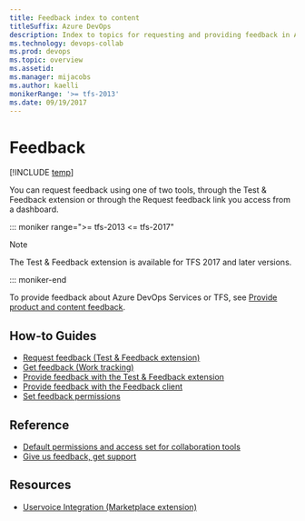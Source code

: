```yaml
---
title: Feedback index to content
titleSuffix: Azure DevOps 
description: Index to topics for requesting and providing feedback in Azure DevOps & Team Foundation Server  
ms.technology: devops-collab
ms.prod: devops
ms.topic: overview
ms.assetid:  
ms.manager: mijacobs
ms.author: kaelli
monikerRange: '>= tfs-2013'
ms.date: 09/19/2017
---
```


# Feedback 
 
[!INCLUDE [temp](../../_shared/version-vsts-tfs-all-versions.md)]

You can request feedback using one of two tools, through the Test & Feedback extension or through the Request feedback link you access from a dashboard. 

::: moniker range=">= tfs-2013 <= tfs-2017"  
> [!NOTE]  
> The Test & Feedback extension is available for TFS 2017 and later versions.  

::: moniker-end  

To provide feedback about Azure DevOps Services or TFS, see [Provide product and content feedback](/azure/devops/user-guide/provide-feedback?toc=/azure/devops/project/feedback/toc.json&bc=/azure/devops/project/feedback/breadcrumb/toc.json).


## How-to Guides

- [Request feedback (Test & Feedback extension)](/azure/devops/test/request-stakeholder-feedback?toc=/azure/devops/project/feedback/toc.json&bc=/azure/devops/project/feedback/breadcrumb/toc.json )
- [Get feedback (Work tracking)](get-feedback.md) 
- [Provide feedback with the Test & Feedback extension](/azure/devops/test/provide-stakeholder-feedback?toc=/azure/devops/project/feedback/toc.json&bc=/azure/devops/project/feedback/breadcrumb/toc.json )  
- [Provide feedback with the Feedback client](give-feedback.md )  
- [Set feedback permissions](give-permissions-feedback.md)  

## Reference

- [Default permissions and access set for collaboration tools](..//wiki/wiki-readme-permissions.md?toc=/azure/devops/project/feedback/toc.json&bc=/azure/devops/notifications/project/feedback/toc.json) 
- [Give us feedback, get support](../../user-guide/provide-feedback.md?toc=/azure/devops/project/feedback/toc.json&bc=/azure/devops/project/feedback/breadcrumb/toc.json) 

## Resources 

- [Uservoice Integration (Marketplace extension)](https://marketplace.visualstudio.com/items?itemName=ms-vsts.services-uservoice)  

